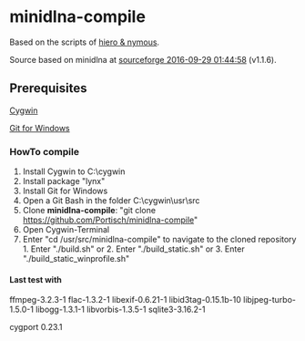 # minidlna-compile

Based on the scripts of [hiero & nymous](https://sourceforge.net/p/minidlna/patches/33/).

Source based on minidlna at [sourceforge 2016-09-29 01:44:58](https://sourceforge.net/p/minidlna/git/ci/8a996b4b624ef45538a5de10730b8e94c55e7768/tree) (v1.1.6).

## Prerequisites
[Cygwin](https://www.cygwin.com/)

[Git for Windows](https://git-scm.com/)

### HowTo compile
1. Install Cygwin to C:\cygwin
  1. Install package "lynx"
2. Install Git for Windows
3. Open a Git Bash in the folder C:\cygwin\usr\src
  1. Clone **minidlna-compile**: "git clone https://github.com/Portisch/minidlna-compile" 
4. Open Cygwin-Terminal
  1. Enter "cd /usr/src/minidlna-compile" to navigate to the cloned repository
    1. Enter "./build.sh" or
    2. Enter "./build_static.sh" or
    3. Enter "./build_static_winprofile.sh"
    
#### Last test with

ffmpeg-3.2.3-1
flac-1.3.2-1
libexif-0.6.21-1
libid3tag-0.15.1b-10
libjpeg-turbo-1.5.0-1
libogg-1.3.1-1
libvorbis-1.3.5-1
sqlite3-3.16.2-1

cygport 0.23.1
